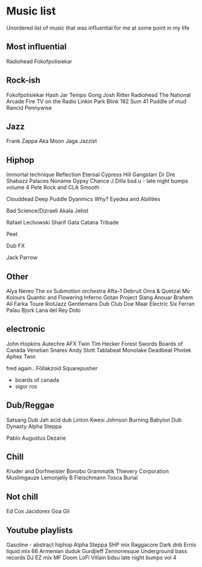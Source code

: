 # Music list

Unordered list of music that was influential for me at some point in my life

## Most influential

Radiohead
Fokofpolisiekar

## Rock-ish

Fokofpolisiekar
Hash Jar Tempo
Gong
Josh Ritter
Radiohead
The National
Arcade Fire
TV on the Radio
Linkin Park
Blink 182
Sum 41
Puddle of mud
Rancid
Pennywise


## Jazz

Frank Zappa
Aka Moon
Jaga Jazzist

## Hiphop

Immortal technique
Reflection Eternal
Cypress Hill
Gangstarr
Dr Dre
Shabazz Palaces
Noname Gypsy
Chance
J Dilla
bsd.u - late night bumps volume 4
Pete Rock and CLA Smooth

Clouddead
Deep Puddle Dyanmics
Why? 
Eyedea and Abilities

Bad Science/Dizraeli
Akala
Jehst

Rafael Lechowski
Sharif
Gata Catana
Tribade

Peet

Dub FX

Jack Parrow

## Other

Alya Nereo
The xx
Submotion orchestra
Afta-1
Debruit
Onra & Quetzal
Mo Kolours
Quantic and Flowering Inferno
Gotan Project
Slang 
Anouar Brahem
Ali Farka Toure
RiotJazz
Gentlemans Dub Club
Doe Maar
Electric Six
Ferran Palau
Bjork
Lana del Rey
Dido

## electronic

John Hopkins
Autechre
AFX Twin
Tim Hecker
Forest Swords
Boards of Canada
Venetian Snares
Andy Stott
Tablabeat 
Monolake
Deadbeat
Photek
Aphex Twin

fred again..
Föllakzoid
Squarepusher
- boards of canada
- sigor ros

## Dub/Reggae

Satsang Dub 
Jah acid dub
Linton Kwesi Johnson
Burning Babylon
Dub Dynasty
Alpha Steppa

Pablo Augustus
Dezarie 

## Chill

Kruder and Dorfmeister
Bonobo
Grammatik
Thievery Corporation
Muslimgauze
Lemonjelly
B Fleischmann
Tosca
Burial

## Not chill

Ed Cox
Jacidorex
Goa Gil

## Youtube playlists

Gasoline - abstract hiphop
Alpha Steppa SHP mix
Raggacore
Dark dnb Ernis
liquid mix 66
Armenian duduk 
Gurdjieff
Zennonesque
Underground bass records
DJ EZ mix
MF Doom LoFi Villain
bdsu late night bumps vol 4



